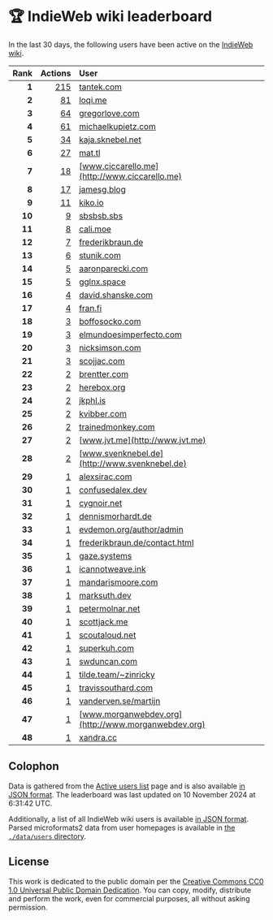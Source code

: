 # 🏆 IndieWeb wiki leaderboard

In the last 30 days, the following users have been active on the [IndieWeb wiki](https://indieweb.org).

| Rank | Actions | User |
|-----:|--------:|:-----|
| **1** | [215](https://indieweb.org/Special:Contributions/Tantek.com) | [tantek.com](http://tantek.com) |
| **2** | [81](https://indieweb.org/Special:Contributions/Loqi.me) | [loqi.me](http://loqi.me) |
| **3** | [64](https://indieweb.org/Special:Contributions/Gregorlove.com) | [gregorlove.com](http://gregorlove.com) |
| **4** | [61](https://indieweb.org/Special:Contributions/Michaelkupietz.com) | [michaelkupietz.com](http://michaelkupietz.com) |
| **5** | [34](https://indieweb.org/Special:Contributions/Kaja.sknebel.net) | [kaja.sknebel.net](http://kaja.sknebel.net) |
| **6** | [27](https://indieweb.org/Special:Contributions/Mat.tl) | [mat.tl](http://mat.tl) |
| **7** | [18](https://indieweb.org/Special:Contributions/Www.ciccarello.me) | [www.ciccarello.me](http://www.ciccarello.me) |
| **8** | [17](https://indieweb.org/Special:Contributions/Jamesg.blog) | [jamesg.blog](http://jamesg.blog) |
| **9** | [11](https://indieweb.org/Special:Contributions/Kiko.io) | [kiko.io](http://kiko.io) |
| **10** | [9](https://indieweb.org/Special:Contributions/Sbsbsb.sbs) | [sbsbsb.sbs](http://sbsbsb.sbs) |
| **11** | [8](https://indieweb.org/Special:Contributions/Cali.moe) | [cali.moe](http://cali.moe) |
| **12** | [7](https://indieweb.org/Special:Contributions/Frederikbraun.de) | [frederikbraun.de](http://frederikbraun.de) |
| **13** | [6](https://indieweb.org/Special:Contributions/Stunik.com) | [stunik.com](http://stunik.com) |
| **14** | [5](https://indieweb.org/Special:Contributions/Aaronparecki.com) | [aaronparecki.com](http://aaronparecki.com) |
| **15** | [5](https://indieweb.org/Special:Contributions/Gglnx.space) | [gglnx.space](http://gglnx.space) |
| **16** | [4](https://indieweb.org/Special:Contributions/David.shanske.com) | [david.shanske.com](http://david.shanske.com) |
| **17** | [4](https://indieweb.org/Special:Contributions/Fran.fi) | [fran.fi](http://fran.fi) |
| **18** | [3](https://indieweb.org/Special:Contributions/Boffosocko.com) | [boffosocko.com](http://boffosocko.com) |
| **19** | [3](https://indieweb.org/Special:Contributions/Elmundoesimperfecto.com) | [elmundoesimperfecto.com](http://elmundoesimperfecto.com) |
| **20** | [3](https://indieweb.org/Special:Contributions/Nicksimson.com) | [nicksimson.com](http://nicksimson.com) |
| **21** | [3](https://indieweb.org/Special:Contributions/Scojjac.com) | [scojjac.com](http://scojjac.com) |
| **22** | [2](https://indieweb.org/Special:Contributions/Brentter.com) | [brentter.com](http://brentter.com) |
| **23** | [2](https://indieweb.org/Special:Contributions/Herebox.org) | [herebox.org](http://herebox.org) |
| **24** | [2](https://indieweb.org/Special:Contributions/Jkphl.is) | [jkphl.is](http://jkphl.is) |
| **25** | [2](https://indieweb.org/Special:Contributions/Kvibber.com) | [kvibber.com](http://kvibber.com) |
| **26** | [2](https://indieweb.org/Special:Contributions/Trainedmonkey.com) | [trainedmonkey.com](http://trainedmonkey.com) |
| **27** | [2](https://indieweb.org/Special:Contributions/Www.jvt.me) | [www.jvt.me](http://www.jvt.me) |
| **28** | [2](https://indieweb.org/Special:Contributions/Www.svenknebel.de) | [www.svenknebel.de](http://www.svenknebel.de) |
| **29** | [1](https://indieweb.org/Special:Contributions/Alexsirac.com) | [alexsirac.com](http://alexsirac.com) |
| **30** | [1](https://indieweb.org/Special:Contributions/Confusedalex.dev) | [confusedalex.dev](http://confusedalex.dev) |
| **31** | [1](https://indieweb.org/Special:Contributions/Cygnoir.net) | [cygnoir.net](http://cygnoir.net) |
| **32** | [1](https://indieweb.org/Special:Contributions/Dennismorhardt.de) | [dennismorhardt.de](http://dennismorhardt.de) |
| **33** | [1](https://indieweb.org/Special:Contributions/Evdemon.org_author_admin) | [evdemon.org/author/admin](http://evdemon.org/author/admin) |
| **34** | [1](https://indieweb.org/Special:Contributions/Frederikbraun.de_contact.html) | [frederikbraun.de/contact.html](http://frederikbraun.de/contact.html) |
| **35** | [1](https://indieweb.org/Special:Contributions/Gaze.systems) | [gaze.systems](http://gaze.systems) |
| **36** | [1](https://indieweb.org/Special:Contributions/Icannotweave.ink) | [icannotweave.ink](http://icannotweave.ink) |
| **37** | [1](https://indieweb.org/Special:Contributions/Mandarismoore.com) | [mandarismoore.com](http://mandarismoore.com) |
| **38** | [1](https://indieweb.org/Special:Contributions/Marksuth.dev) | [marksuth.dev](http://marksuth.dev) |
| **39** | [1](https://indieweb.org/Special:Contributions/Petermolnar.net) | [petermolnar.net](http://petermolnar.net) |
| **40** | [1](https://indieweb.org/Special:Contributions/Scottjack.me) | [scottjack.me](http://scottjack.me) |
| **41** | [1](https://indieweb.org/Special:Contributions/Scoutaloud.net) | [scoutaloud.net](http://scoutaloud.net) |
| **42** | [1](https://indieweb.org/Special:Contributions/Superkuh.com) | [superkuh.com](http://superkuh.com) |
| **43** | [1](https://indieweb.org/Special:Contributions/Swduncan.com) | [swduncan.com](http://swduncan.com) |
| **44** | [1](https://indieweb.org/Special:Contributions/Tilde.team_~zinricky) | [tilde.team/~zinricky](http://tilde.team/~zinricky) |
| **45** | [1](https://indieweb.org/Special:Contributions/Travissouthard.com) | [travissouthard.com](http://travissouthard.com) |
| **46** | [1](https://indieweb.org/Special:Contributions/Vanderven.se_martijn) | [vanderven.se/martijn](http://vanderven.se/martijn) |
| **47** | [1](https://indieweb.org/Special:Contributions/Www.morganwebdev.org) | [www.morganwebdev.org](http://www.morganwebdev.org) |
| **48** | [1](https://indieweb.org/Special:Contributions/Xandra.cc) | [xandra.cc](http://xandra.cc) |


## Colophon

Data is gathered from the [Active users list](https://indieweb.org/Special:ActiveUsers) page and is also available [in JSON format](https://github.com/jgarber623/indieweb-wiki-leaderboard/blob/main/data/leaderboard.json). The leaderboard was last updated on 10 November 2024 at 6:31:42 UTC.

Additionally, a list of all IndieWeb wiki users is available [in JSON format](https://github.com/jgarber623/indieweb-wiki-leaderboard/blob/main/data/users.json). Parsed microformats2 data from user homepages is available in [the `./data/users` directory](https://github.com/jgarber623/indieweb-wiki-leaderboard/blob/main/data/users).

## License

This work is dedicated to the public domain per the [Creative Commons CC0 1.0 Universal Public Domain Dedication](https://creativecommons.org/publicdomain/zero/1.0/). You can copy, modify, distribute and perform the work, even for commercial purposes, all without asking permission.
